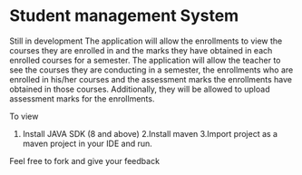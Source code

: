 # Student management System
Still in development
The application will allow the enrollments to view the courses they are enrolled in and the marks they have obtained in each enrolled courses for a semester. The application will allow the teacher to see the courses they are conducting in a semester, the enrollments who are enrolled in his/her courses and the assessment marks the enrollments have obtained in those courses. Additionally, they will be allowed to upload assessment marks for the enrollments.



To view
1. Install JAVA SDK (8 and above)
2.Install maven 
3.Import project as a maven project in your IDE
and run.

Feel free to fork and give your feedback

